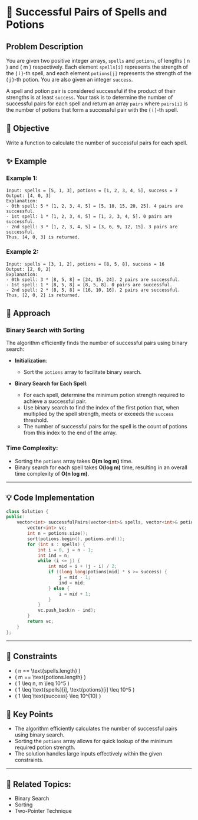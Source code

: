 # 🔮 **Successful Pairs of Spells and Potions**

## Problem Description

You are given two positive integer arrays, `spells` and `potions`, of lengths \( n \) and \( m \) respectively. Each element `spells[i]` represents the strength of the \( i \)-th spell, and each element `potions[j]` represents the strength of the \( j \)-th potion. You are also given an integer `success`.

A spell and potion pair is considered successful if the product of their strengths is at least `success`. Your task is to determine the number of successful pairs for each spell and return an array `pairs` where `pairs[i]` is the number of potions that form a successful pair with the \( i \)-th spell.

## 🎯 **Objective**

Write a function to calculate the number of successful pairs for each spell.

## ✨ **Example**

### Example 1:
```plaintext
Input: spells = [5, 1, 3], potions = [1, 2, 3, 4, 5], success = 7
Output: [4, 0, 3]
Explanation:
- 0th spell: 5 * [1, 2, 3, 4, 5] = [5, 10, 15, 20, 25]. 4 pairs are successful.
- 1st spell: 1 * [1, 2, 3, 4, 5] = [1, 2, 3, 4, 5]. 0 pairs are successful.
- 2nd spell: 3 * [1, 2, 3, 4, 5] = [3, 6, 9, 12, 15]. 3 pairs are successful.
Thus, [4, 0, 3] is returned.
```

### Example 2:
```plaintext
Input: spells = [3, 1, 2], potions = [8, 5, 8], success = 16
Output: [2, 0, 2]
Explanation:
- 0th spell: 3 * [8, 5, 8] = [24, 15, 24]. 2 pairs are successful.
- 1st spell: 1 * [8, 5, 8] = [8, 5, 8]. 0 pairs are successful.
- 2nd spell: 2 * [8, 5, 8] = [16, 10, 16]. 2 pairs are successful.
Thus, [2, 0, 2] is returned.
```

## 🚀 **Approach**

### **Binary Search with Sorting**

The algorithm efficiently finds the number of successful pairs using binary search:

- **Initialization**:
  - Sort the `potions` array to facilitate binary search.

- **Binary Search for Each Spell**:
  - For each spell, determine the minimum potion strength required to achieve a successful pair.
  - Use binary search to find the index of the first potion that, when multiplied by the spell strength, meets or exceeds the `success` threshold.
  - The number of successful pairs for the spell is the count of potions from this index to the end of the array.

### **Time Complexity**:
- Sorting the `potions` array takes **O(m log m)** time.
- Binary search for each spell takes **O(log m)** time, resulting in an overall time complexity of **O(n log m)**.

---

## 💡 **Code Implementation**

```cpp
class Solution {
public:
    vector<int> successfulPairs(vector<int>& spells, vector<int>& potions, long long success) {
        vector<int> vc;
        int n = potions.size();
        sort(potions.begin(), potions.end());
        for (int s : spells) {
            int i = 0, j = n - 1;
            int ind = n;
            while (i <= j) {
                int mid = i + (j - i) / 2;
                if ((long long)potions[mid] * s >= success) {
                    j = mid - 1;
                    ind = mid;
                } else {
                    i = mid + 1;
                }
            }
            vc.push_back(n - ind);
        }
        return vc;
    }
};
```

---

## 🔧 **Constraints**

- \( n == \text{spells.length} \)
- \( m == \text{potions.length} \)
- \( 1 \leq n, m \leq 10^5 \)
- \( 1 \leq \text{spells}[i], \text{potions}[i] \leq 10^5 \)
- \( 1 \leq \text{success} \leq 10^{10} \)

## 🌟 **Key Points**

- The algorithm efficiently calculates the number of successful pairs using binary search.
- Sorting the `potions` array allows for quick lookup of the minimum required potion strength.
- The solution handles large inputs effectively within the given constraints.

---

## 🔗 **Related Topics**:
- Binary Search
- Sorting
- Two-Pointer Technique